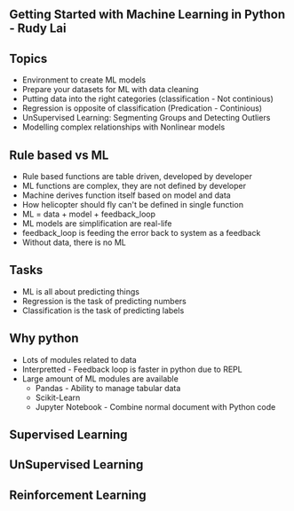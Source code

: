 ## Getting Started with Machine Learning in Python - Rudy Lai

## Topics
* Environment to create ML models
* Prepare your datasets for ML with data cleaning
* Putting data into the right categories (classification - Not continious)
* Regression is opposite of classification (Predication - Continious)
* UnSupervised Learning: Segmenting Groups and Detecting Outliers
* Modelling complex relationships with Nonlinear models
  
## Rule based vs ML
* Rule based functions are table driven, developed by developer
* ML functions are complex, they are not defined by developer
* Machine derives function itself based on model and data
* How helicopter should fly can't be defined in single function
* ML = data + model + feedback_loop
* ML models are simplification are real-life
* feedback_loop is feeding the error back to system as a feedback
* Without data, there is no ML

## Tasks
* ML is all about predicting things
* Regression is the task of predicting numbers
* Classification is the task of predicting labels

## Why python
* Lots of modules related to data
* Interpretted - Feedback loop is faster in python due to REPL
* Large amount of ML modules are available
  * Pandas - Ability to manage tabular data
  * Scikit-Learn
  * Jupyter Notebook - Combine normal document with Python code

## Supervised Learning
## UnSupervised Learning
## Reinforcement Learning